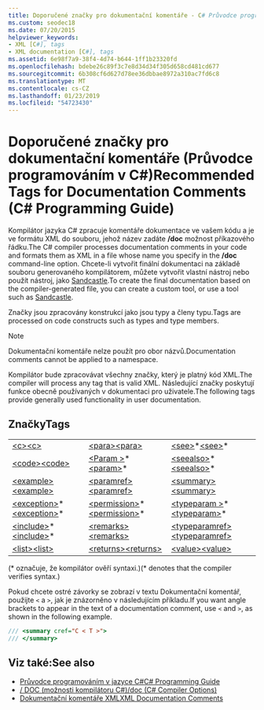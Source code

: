 ```yaml
---
title: Doporučené značky pro dokumentační komentáře - C# Průvodce programováním
ms.custom: seodec18
ms.date: 07/20/2015
helpviewer_keywords:
- XML [C#], tags
- XML documentation [C#], tags
ms.assetid: 6e98f7a9-38f4-4d74-b644-1ff1b23320fd
ms.openlocfilehash: bdebe26c89f3c7e8d34d34f305d658cd481cd677
ms.sourcegitcommit: 6b308cf6d627d78ee36dbbae8972a310ac7fd6c8
ms.translationtype: MT
ms.contentlocale: cs-CZ
ms.lasthandoff: 01/23/2019
ms.locfileid: "54723430"
---
```

# <a name="recommended-tags-for-documentation-comments-c-programming-guide"></a><span data-ttu-id="42f6a-102">Doporučené značky pro dokumentační komentáře (Průvodce programováním v C#)</span><span class="sxs-lookup"><span data-stu-id="42f6a-102">Recommended Tags for Documentation Comments (C# Programming Guide)</span></span>
<span data-ttu-id="42f6a-103">Kompilátor jazyka C# zpracuje komentáře dokumentace ve vašem kódu a je ve formátu XML do souboru, jehož název zadáte **/doc** možnost příkazového řádku.</span><span class="sxs-lookup"><span data-stu-id="42f6a-103">The C# compiler processes documentation comments in your code and formats them as XML in a file whose name you specify in the **/doc** command-line option.</span></span> <span data-ttu-id="42f6a-104">Chcete-li vytvořit finální dokumentaci na základě souboru generovaného kompilátorem, můžete vytvořit vlastní nástroj nebo použít nástroj, jako [Sandcastle](https://github.com/EWSoftware/SHFB).</span><span class="sxs-lookup"><span data-stu-id="42f6a-104">To create the final documentation based on the compiler-generated file, you can create a custom tool, or use a tool such as [Sandcastle](https://github.com/EWSoftware/SHFB).</span></span>  
  
 <span data-ttu-id="42f6a-105">Značky jsou zpracovány konstrukcí jako jsou typy a členy typu.</span><span class="sxs-lookup"><span data-stu-id="42f6a-105">Tags are processed on code constructs such as types and type members.</span></span>  
  
> [!NOTE]
>  <span data-ttu-id="42f6a-106">Dokumentační komentáře nelze použít pro obor názvů.</span><span class="sxs-lookup"><span data-stu-id="42f6a-106">Documentation comments cannot be applied to a namespace.</span></span>  
  
 <span data-ttu-id="42f6a-107">Kompilátor bude zpracovávat všechny značky, který je platný kód XML.</span><span class="sxs-lookup"><span data-stu-id="42f6a-107">The compiler will process any tag that is valid XML.</span></span> <span data-ttu-id="42f6a-108">Následující značky poskytují funkce obecně používaných v dokumentaci pro uživatele.</span><span class="sxs-lookup"><span data-stu-id="42f6a-108">The following tags provide generally used functionality in user documentation.</span></span>  
  
## <a name="tags"></a><span data-ttu-id="42f6a-109">Značky</span><span class="sxs-lookup"><span data-stu-id="42f6a-109">Tags</span></span>  
  
||||  
|---|---|---|  
|[<span data-ttu-id="42f6a-110">\<c></span><span class="sxs-lookup"><span data-stu-id="42f6a-110">\<c></span></span>](../../../csharp/programming-guide/xmldoc/code-inline.md)|[<span data-ttu-id="42f6a-111">\<para></span><span class="sxs-lookup"><span data-stu-id="42f6a-111">\<para></span></span>](../../../csharp/programming-guide/xmldoc/para.md)|<span data-ttu-id="42f6a-112">[\<see>](../../../csharp/programming-guide/xmldoc/see.md)\*</span><span class="sxs-lookup"><span data-stu-id="42f6a-112">[\<see>](../../../csharp/programming-guide/xmldoc/see.md)\*</span></span>|  
|[<span data-ttu-id="42f6a-113">\<code></span><span class="sxs-lookup"><span data-stu-id="42f6a-113">\<code></span></span>](../../../csharp/programming-guide/xmldoc/code.md)|<span data-ttu-id="42f6a-114">[\<Param >](../../../csharp/programming-guide/xmldoc/param.md)\*</span><span class="sxs-lookup"><span data-stu-id="42f6a-114">[\<param>](../../../csharp/programming-guide/xmldoc/param.md)\*</span></span>|<span data-ttu-id="42f6a-115">[\<seealso>](../../../csharp/programming-guide/xmldoc/seealso.md)\*</span><span class="sxs-lookup"><span data-stu-id="42f6a-115">[\<seealso>](../../../csharp/programming-guide/xmldoc/seealso.md)\*</span></span>|  
|[<span data-ttu-id="42f6a-116">\<example></span><span class="sxs-lookup"><span data-stu-id="42f6a-116">\<example></span></span>](../../../csharp/programming-guide/xmldoc/example.md)|[<span data-ttu-id="42f6a-117">\<paramref></span><span class="sxs-lookup"><span data-stu-id="42f6a-117">\<paramref></span></span>](../../../csharp/programming-guide/xmldoc/paramref.md)|[<span data-ttu-id="42f6a-118">\<summary></span><span class="sxs-lookup"><span data-stu-id="42f6a-118">\<summary></span></span>](../../../csharp/programming-guide/xmldoc/summary.md)|  
|<span data-ttu-id="42f6a-119">[\<exception>](../../../csharp/programming-guide/xmldoc/exception.md)\*</span><span class="sxs-lookup"><span data-stu-id="42f6a-119">[\<exception>](../../../csharp/programming-guide/xmldoc/exception.md)\*</span></span>|<span data-ttu-id="42f6a-120">[\<permission>](../../../csharp/programming-guide/xmldoc/permission.md)\*</span><span class="sxs-lookup"><span data-stu-id="42f6a-120">[\<permission>](../../../csharp/programming-guide/xmldoc/permission.md)\*</span></span>|<span data-ttu-id="42f6a-121">[\<typeparam >](../../../csharp/programming-guide/xmldoc/typeparam.md)\*</span><span class="sxs-lookup"><span data-stu-id="42f6a-121">[\<typeparam>](../../../csharp/programming-guide/xmldoc/typeparam.md)\*</span></span>|  
|<span data-ttu-id="42f6a-122">[\<include>](../../../csharp/programming-guide/xmldoc/include.md)\*</span><span class="sxs-lookup"><span data-stu-id="42f6a-122">[\<include>](../../../csharp/programming-guide/xmldoc/include.md)\*</span></span>|[<span data-ttu-id="42f6a-123">\<remarks></span><span class="sxs-lookup"><span data-stu-id="42f6a-123">\<remarks></span></span>](../../../csharp/programming-guide/xmldoc/remarks.md)|[<span data-ttu-id="42f6a-124">\<typeparamref></span><span class="sxs-lookup"><span data-stu-id="42f6a-124">\<typeparamref></span></span>](../../../csharp/programming-guide/xmldoc/typeparamref.md)|  
|[<span data-ttu-id="42f6a-125">\<list></span><span class="sxs-lookup"><span data-stu-id="42f6a-125">\<list></span></span>](../../../csharp/programming-guide/xmldoc/list.md)|[<span data-ttu-id="42f6a-126">\<returns></span><span class="sxs-lookup"><span data-stu-id="42f6a-126">\<returns></span></span>](../../../csharp/programming-guide/xmldoc/returns.md)|[<span data-ttu-id="42f6a-127">\<value></span><span class="sxs-lookup"><span data-stu-id="42f6a-127">\<value></span></span>](../../../csharp/programming-guide/xmldoc/value.md)|  
  
 <span data-ttu-id="42f6a-128">(\* označuje, že kompilátor ověří syntaxi.)</span><span class="sxs-lookup"><span data-stu-id="42f6a-128">(\* denotes that the compiler verifies syntax.)</span></span>  
  
 <span data-ttu-id="42f6a-129">Pokud chcete ostré závorky se zobrazí v textu Dokumentační komentář, použijte `<` a `>`, jak je znázorněno v následujícím příkladu.</span><span class="sxs-lookup"><span data-stu-id="42f6a-129">If you want angle brackets to appear in the text of a documentation comment, use `<` and `>`, as shown in the following example.</span></span>  
  
```csharp  
/// <summary cref="C < T >">  
/// </summary>  
```  
  
## <a name="see-also"></a><span data-ttu-id="42f6a-130">Viz také:</span><span class="sxs-lookup"><span data-stu-id="42f6a-130">See also</span></span>

- [<span data-ttu-id="42f6a-131">Průvodce programováním v jazyce C#</span><span class="sxs-lookup"><span data-stu-id="42f6a-131">C# Programming Guide</span></span>](../../../csharp/programming-guide/index.md)
- [<span data-ttu-id="42f6a-132">/ DOC (možnosti kompilátoru C#)</span><span class="sxs-lookup"><span data-stu-id="42f6a-132">/doc (C# Compiler Options)</span></span>](../../../csharp/language-reference/compiler-options/doc-compiler-option.md)
- [<span data-ttu-id="42f6a-133">Dokumentační komentáře XML</span><span class="sxs-lookup"><span data-stu-id="42f6a-133">XML Documentation Comments</span></span>](../../../csharp/programming-guide/xmldoc/xml-documentation-comments.md)

